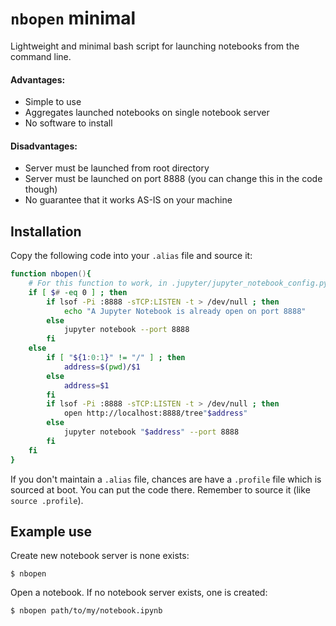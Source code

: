 # `nbopen` minimal

Lightweight and minimal bash script for launching notebooks from the command line.

#### Advantages:
* Simple to use
* Aggregates launched notebooks on single notebook server
* No software to install

#### Disadvantages:
* Server must be launched from root directory
* Server must be launched on port 8888 (you can change this in the code though)
* No guarantee that it works AS-IS on your machine

## Installation
Copy the following code into your `.alias` file and source it:

```zsh
function nbopen(){
    # For this function to work, in .jupyter/jupyter_notebook_config.py, set `c.NotebookApp.notebook_dir = '/'` so notebook always launches from root
    if [ $# -eq 0 ] ; then
        if lsof -Pi :8888 -sTCP:LISTEN -t > /dev/null ; then
            echo "A Jupyter Notebook is already open on port 8888"
        else
            jupyter notebook --port 8888
        fi
    else
        if [ "${1:0:1}" != "/" ] ; then
            address=$(pwd)/$1
        else
            address=$1
        fi
        if lsof -Pi :8888 -sTCP:LISTEN -t > /dev/null ; then
            open http://localhost:8888/tree"$address"
        else
            jupyter notebook "$address" --port 8888
        fi
    fi
}
```

If you don't maintain a `.alias` file, chances are have a `.profile` file which is sourced at boot. You can put the code there. Remember to source it (like `source .profile`).

## Example use
Create new notebook server is none exists:

`$ nbopen`

Open a notebook. If no notebook server exists, one is created:

`$ nbopen path/to/my/notebook.ipynb`


